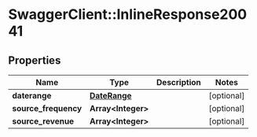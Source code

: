 # SwaggerClient::InlineResponse20041

## Properties
Name | Type | Description | Notes
------------ | ------------- | ------------- | -------------
**daterange** | [**DateRange**](DateRange.md) |  | [optional] 
**source_frequency** | **Array&lt;Integer&gt;** |  | [optional] 
**source_revenue** | **Array&lt;Integer&gt;** |  | [optional] 


